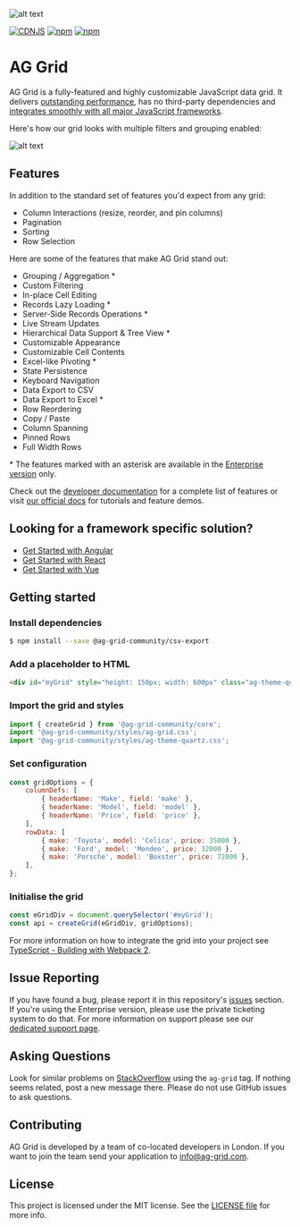 ![alt text](./github-banner.png 'AG Grid')

[![CDNJS](https://img.shields.io/cdnjs/v/ag-grid.svg)](https://cdnjs.com/libraries/ag-grid)
[![npm](https://img.shields.io/npm/dm/ag-grid-community.svg)](https://www.npmjs.com/package/ag-grid-community)
[![npm](https://img.shields.io/npm/dt/ag-grid-community.svg)](https://www.npmjs.com/package/ag-grid-community)

# AG Grid

AG Grid is a fully-featured and highly customizable JavaScript data grid.
It delivers [outstanding performance](https://www.ag-grid.com/example.php?utm_source=@ag-grid-community/csv-export-readme&utm_medium=repository&utm_campaign=github), has no third-party dependencies and [integrates smoothly with all major JavaScript frameworks](https://www.ag-grid.com/javascript-grid/getting-started/?utm_source=@ag-grid-community/csv-export-readme&utm_medium=repository&utm_campaign=github).

Here's how our grid looks with multiple filters and grouping enabled:

![alt text](./github-grid-demo.jpg 'AG Grid demo')

## Features

In addition to the standard set of features you'd expect from any grid:

-   Column Interactions (resize, reorder, and pin columns)
-   Pagination
-   Sorting
-   Row Selection

Here are some of the features that make AG Grid stand out:

-   Grouping / Aggregation \*
-   Custom Filtering
-   In-place Cell Editing
-   Records Lazy Loading \*
-   Server-Side Records Operations \*
-   Live Stream Updates
-   Hierarchical Data Support & Tree View \*
-   Customizable Appearance
-   Customizable Cell Contents
-   Excel-like Pivoting \*
-   State Persistence
-   Keyboard Navigation
-   Data Export to CSV
-   Data Export to Excel \*
-   Row Reordering
-   Copy / Paste
-   Column Spanning
-   Pinned Rows
-   Full Width Rows

\* The features marked with an asterisk are available in the [Enterprise version](https://www.ag-grid.com/license-pricing.php?utm_source=@ag-grid-community/csv-export-readme&utm_medium=repository&utm_campaign=github) only.

Check out the [developer documentation](https://www.ag-grid.com/documentation/?utm_source=@ag-grid-community/csv-export-readme&utm_medium=repository&utm_campaign=github) for a complete list of features or visit [our official docs](https://www.ag-grid.com/features-overview/?utm_source=@ag-grid-community/csv-export-readme&utm_medium=repository&utm_campaign=github) for tutorials and feature demos.

## Looking for a framework specific solution?

-   [Get Started with Angular](https://www.ag-grid.com/angular-grid/getting-started/?utm_source=@ag-grid-community/csv-export-readme&utm_medium=repository&utm_campaign=github)
-   [Get Started with React](https://www.ag-grid.com/react-grid/getting-started/?utm_source=@ag-grid-community/csv-export-readme&utm_medium=repository&utm_campaign=github)
-   [Get Started with Vue](https://www.ag-grid.com/vue-grid/getting-started/?utm_source=@ag-grid-community/csv-export-readme&utm_medium=repository&utm_campaign=github)

## Getting started

### Install dependencies

```sh
$ npm install --save @ag-grid-community/csv-export
```

### Add a placeholder to HTML

```html
<div id="myGrid" style="height: 150px; width: 600px" class="ag-theme-quartz"></div>
```

### Import the grid and styles

```js
import { createGrid } from '@ag-grid-community/core';
import '@ag-grid-community/styles/ag-grid.css';
import '@ag-grid-community/styles/ag-theme-quartz.css';
```

### Set configuration

```js
const gridOptions = {
    columnDefs: [
        { headerName: 'Make', field: 'make' },
        { headerName: 'Model', field: 'model' },
        { headerName: 'Price', field: 'price' },
    ],
    rowData: [
        { make: 'Toyota', model: 'Celica', price: 35000 },
        { make: 'Ford', model: 'Mondeo', price: 32000 },
        { make: 'Porsche', model: 'Boxster', price: 72000 },
    ],
};
```

### Initialise the grid

```js
const eGridDiv = document.querySelector('#myGrid');
const api = createGrid(eGridDiv, gridOptions);
```

For more information on how to integrate the grid into your project see [TypeScript - Building with Webpack 2](https://www.ag-grid.com/javascript-grid/building-typescript/?utm_source=@ag-grid-community/csv-export-readme&utm_medium=repository&utm_campaign=github).

## Issue Reporting

If you have found a bug, please report it in this repository's [issues](https://github.com/ag-grid/ag-grid/issues) section. If you're using the Enterprise version, please use the private ticketing system to do that. For more information on support please see our [dedicated support page](https://www.ag-grid.com/support.php?utm_source=@ag-grid-community/csv-export-readme&utm_medium=repository&utm_campaign=github).

## Asking Questions

Look for similar problems on [StackOverflow](https://stackoverflow.com/questions/tagged/ag-grid) using the `ag-grid` tag. If nothing seems related, post a new message there. Please do not use GitHub issues to ask questions.

## Contributing

AG Grid is developed by a team of co-located developers in London. If you want to join the team send your application to info@ag-grid.com.

## License

This project is licensed under the MIT license. See the [LICENSE file](./LICENSE.txt) for more info.
